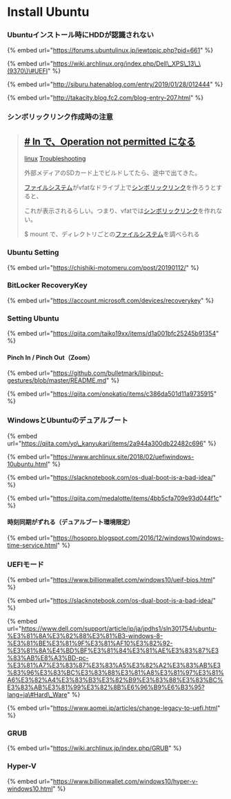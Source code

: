 # Install Ubuntu

### Ubuntuインストール時にHDDが認識されない

{% embed url="https://forums.ubuntulinux.jp/iewtopic.php?pid=661" %}

{% embed url="https://wiki.archlinux.org/index.php/Dell\_XPS\_13\_\(9370\)\#UEFI" %}

{% embed url="http://siburu.hatenablog.com/entry/2019/01/28/012444" %}

{% embed url="http://takacity.blog.fc2.com/blog-entry-207.html" %}



### シンボリックリンク作成時の注意

> ## [\# ln で、Operation not permitted になる](http://yellowarrow.hatenablog.com/entry/2015/04/27/200000)
>
> [linux](http://yellowarrow.hatenablog.com/archive/category/linux) [Troubleshooting](http://yellowarrow.hatenablog.com/archive/category/Troubleshooting)
>
> 外部メディアのSDカード上でビルドしてたら、途中で出てきた。
>
> [ファイルシステム](http://d.hatena.ne.jp/keyword/%A5%D5%A5%A1%A5%A4%A5%EB%A5%B7%A5%B9%A5%C6%A5%E0)がvfatなドライブ上で[シンボリックリンク](http://d.hatena.ne.jp/keyword/%A5%B7%A5%F3%A5%DC%A5%EA%A5%C3%A5%AF%A5%EA%A5%F3%A5%AF)を作ろうとすると、
>
> これが表示されるらしい。つまり、vfatでは[シンボリックリンク](http://d.hatena.ne.jp/keyword/%A5%B7%A5%F3%A5%DC%A5%EA%A5%C3%A5%AF%A5%EA%A5%F3%A5%AF)を作れない。
>
> $ mount で、ディレクトリごとの[ファイルシステム](http://d.hatena.ne.jp/keyword/%A5%D5%A5%A1%A5%A4%A5%EB%A5%B7%A5%B9%A5%C6%A5%E0)を調べられる



### Ubuntu Setting

{% embed url="https://chishiki-motomeru.com/post/20190112/" %}



### BitLocker RecoveryKey

{% embed url="https://account.microsoft.com/devices/recoverykey" %}



### Setting Ubuntu

{% embed url="https://qiita.com/taiko19xx/items/d1a001bfc25245b91354" %}



#### Pinch In / Pinch Out（Zoom）

{% embed url="https://github.com/bulletmark/libinput-gestures/blob/master/README.md" %}

{% embed url="https://qiita.com/onokatio/items/c386da501d11a9735915" %}





### WindowsとUbuntuのデュアルブート

{% embed url="https://qiita.com/yo\_kanyukari/items/2a944a300db22482c696" %}

{% embed url="https://www.archlinux.site/2018/02/uefiwindows-10ubuntu.html" %}

{% embed url="https://slacknotebook.com/os-dual-boot-is-a-bad-idea/" %}

{% embed url="https://qiita.com/medalotte/items/4bb5cfa709e93d044f1c" %}



#### 時刻同期がずれる（デュアルブート環境限定）

{% embed url="https://hosopro.blogspot.com/2016/12/windows10windows-time-service.html" %}



### UEFIモード

{% embed url="https://www.billionwallet.com/windows10/ueif-bios.html" %}

{% embed url="https://slacknotebook.com/os-dual-boot-is-a-bad-idea/" %}

{% embed url="https://www.dell.com/support/article/jp/ja/jpdhs1/sln301754/ubuntu-%E3%81%8A%E3%82%88%E3%81%B3-windows-8-%E3%81%BE%E3%81%9F%E3%81%AF10%E3%82%92-%E3%81%8A%E4%BD%BF%E3%81%84%E3%81%AE%E3%83%87%E3%83%AB%E8%A3%BD-pc-%E3%81%A7%E3%83%87%E3%83%A5%E3%82%A2%E3%83%AB%E3%83%96%E3%83%BC%E3%83%88%E3%81%A8%E3%81%97%E3%81%A6%E3%82%A4%E3%83%B3%E3%82%B9%E3%83%88%E3%83%BC%E3%83%AB%E3%81%99%E3%82%8B%E6%96%B9%E6%B3%95?lang=ja\#Hard\_Ware" %}



{% embed url="https://www.aomei.jp/articles/change-legacy-to-uefi.html" %}



### GRUB

{% embed url="https://wiki.archlinux.jp/index.php/GRUB" %}



### Hyper-V

{% embed url="https://www.billionwallet.com/windows10/hyper-v-windows10.html" %}





